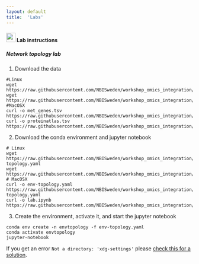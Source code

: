 ```yaml
---
layout: default
title:  'Labs'
---
```


#### <img border="0" src="https://www.svgrepo.com/show/7421/computer.svg" width="25" height="25"> Lab instructions

##### Network topology lab

1. Download the data
```
#Linux
wget https://raw.githubusercontent.com/NBISweden/workshop_omics_integration/master/session_topology/data/met_genes.tsv
wget https://raw.githubusercontent.com/NBISweden/workshop_omics_integration/master/session_topology/data/proteinatlas.tsv
#MacOSX
curl -o met_genes.tsv https://raw.githubusercontent.com/NBISweden/workshop_omics_integration/master/session_topology/data/met_genes.tsv
curl -o proteinatlas.tsv https://raw.githubusercontent.com/NBISweden/workshop_omics_integration/master/session_topology/data/proteinatlas.tsv
```

2. Download the conda environment and jupyter notebook
```
# Linux
wget https://raw.githubusercontent.com/NBISweden/workshop_omics_integration/master/session_topology/env-topology.yaml
wget https://raw.githubusercontent.com/NBISweden/workshop_omics_integration/master/session_topology/lab.ipynb
# MacOSX
curl -o env-topology.yaml https://raw.githubusercontent.com/NBISweden/workshop_omics_integration/master/session_topology/env-topology.yaml
curl -o lab.ipynb https://raw.githubusercontent.com/NBISweden/workshop_omics_integration/master/session_topology/lab.ipynb
```

3. Create the environment, activate it, and start the jupyter notebook
```
conda env create -n envtopology -f env-topology.yaml
conda activate envtopology
jupyter-notebook
```

If you get an error `Not a directory: 'xdg-settings'` please [check this for a solution](https://github.com/jupyter/notebook/issues/3746#issuecomment-444957821).
